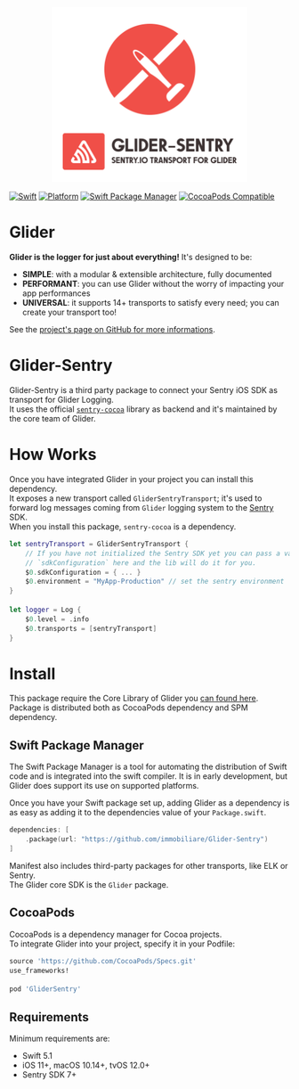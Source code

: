 <p align="center">
<picture>
  <source media="(prefers-color-scheme: dark)" srcset="./Documentation/assets/glider-sentry-dark.png" width="350">
  <img alt="logo-library" src="./Documentation/assets/glider-sentry-light.png" width="350">
</picture>
</p>

[![Swift](https://img.shields.io/badge/Swift-5.1_5.3_5.4_5.5_5.6_5.7-orange?style=flat-square)](https://img.shields.io/badge/Swift-5.1_5.3_5.4_5.5_5.6_5.7-Orange?style=flat-square)
[![Platform](https://img.shields.io/badge/Platforms-iOS%20%7C%20macOS%20%7C%20watchOS%20%7C%20tvOS%20%7C%20Linux-4E4E4E.svg?colorA=28a745)](#installation)
[![Swift Package Manager](https://img.shields.io/badge/Swift_Package_Manager-compatible-orange?style=flat-square)](https://img.shields.io/badge/Swift_Package_Manager-compatible-orange?style=flat-square)
[![CocoaPods Compatible](https://img.shields.io/cocoapods/v/GliderLogger.svg?style=flat-square)](https://img.shields.io/cocoapods/v/GliderLogger.svg)

# Glider

**Glider is the logger for just about everything!**
It's designed to be:
- **SIMPLE**: with a modular & extensible architecture, fully documented
- **PERFORMANT**: you can use Glider without the worry of impacting your app performances
- **UNIVERSAL**: it supports 14+ transports to satisfy every need; you can create your transport too!

See the [project's page on GitHub for more informations](https://github.com/immobiliare/Glider).

# Glider-Sentry

Glider-Sentry is a third party package to connect your Sentry iOS SDK as transport for Glider Logging.  
It uses the official [`sentry-cocoa`](https://github.com/getsentry/sentry-cocoa) library as backend and it's maintained by the core team of Glider.

# How Works

Once you have integrated Glider in your project you can install this dependency.  
It exposes a new transport called `GliderSentryTransport`; it's used to forward log messages coming from `Glider` logging system to the [Sentry](https://github.com/getsentry/sentry-cocoa) SDK.  
When you install this package, `sentry-cocoa` is a dependency.

```swift
let sentryTransport = GliderSentryTransport {
    // If you have not initialized the Sentry SDK yet you can pass a valid
    // `sdkConfiguration` here and the lib will do it for you.
    $0.sdkConfiguration = { ... }
    $0.environment = "MyApp-Production" // set the sentry environment
}

let logger = Log {
    $0.level = .info
    $0.transports = [sentryTransport]
}
```

# Install

This package require the Core Library of Glider you [can found here](https://github.com/immobiliare/Glider).  
Package is distributed both as CocoaPods dependency and SPM dependency.

## Swift Package Manager

The Swift Package Manager is a tool for automating the distribution of Swift code and is integrated into the swift compiler. It is in early development, but Glider does support its use on supported platforms.

Once you have your Swift package set up, adding Glider as a dependency is as easy as adding it to the dependencies value of your `Package.swift`.

```swift
dependencies: [
    .package(url: "https://github.com/immobiliare/Glider-Sentry")
]
```

Manifest also includes third-party packages for other transports, like ELK or Sentry.  
The Glider core SDK is the `Glider` package.

## CocoaPods

CocoaPods is a dependency manager for Cocoa projects.  
To integrate Glider into your project, specify it in your Podfile:

```ruby
source 'https://github.com/CocoaPods/Specs.git'
use_frameworks!

pod 'GliderSentry'
```

## Requirements

Minimum requirements are:
- Swift 5.1
- iOS 11+, macOS 10.14+, tvOS 12.0+
- Sentry SDK 7+